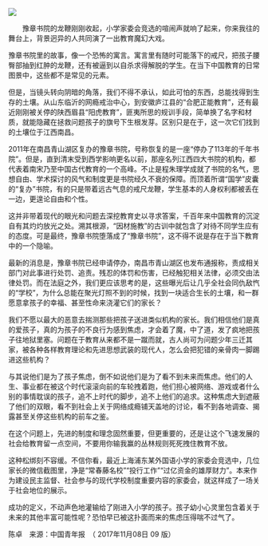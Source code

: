<p><img src="https://www.iaders.com/wp-content/uploads/2019/11/a342e-927fb7d1ec368e4ddf6d7430e5e0090e.jpg"></p>
<p>​​　　豫章书院的龙鞭刚刚收起，小学家委会竞选的喧闹声就响了起来，你来我往的舞台上，背景迥异的人共同演了一出教育魔幻大戏。<span id="more-8786"></span></p>
<p>豫章书院里的故事，像一个恐怖的寓言。寓言里有随时可能落下的戒尺，把孩子腰臀部抽到红肿的龙鞭，还有被逼到以自杀求得解脱的学生。在当下中国教育的日常图景中，这些都不是常见的元素。</p>
<p>但是，当镜头转向阴暗的角落，我们不得不承认，如此可怕的东西，总能找得到生存的土壤。从山东临沂的网瘾戒治中心，到安徽庐江县的“合肥正能教育”，还有最近刚刚被关停的陕西眉县“阳虎教育”，匪夷所思的规训手段，简单换了名字和材质，就能隐藏在拯救问题孩子的旗号下生根发芽。区别只是在于，这一次它们找到的土壤位于江西南昌。</p>
<p>2011年在南昌青山湖区复办的豫章书院，号称恢复的是一座“停办了113年的千年书院”。但是，直到清末受到西学影响更名以前，那座名列江西四大书院的机构，都代表着南宋乃至中国古代教育的一个高峰。不止是程朱理学成就了书院的名气，思想自由、学术探讨的风气和制度更是书院经久不衰的保障。而顶着所谓“国学”皮囊的“复办”书院，有的只是带着远古气息的戒尺龙鞭，学生基本的人身权利都被丢在一边，更遑论自由和个性。</p>
<p>这并非带着现代的眼光和问题去深挖教育史以寻求答案，千百年来中国教育的沉淀自有其灼灼放光之处。溯其根源，“因材施教”的古训中就包含了对待不同学生应有的态度。可是最终，豫章书院堕落成了“豫章书院”，这不得不说是存在于当下教育中的一个隐喻。</p>
<p>最新的消息是，豫章书院已经申请停办，南昌市青山湖区也发布通报称，责成相关部门对此事进行处罚、追责。残忍的体罚和伤害，已经触犯相关法律，必须交由法律处罚。而在法庭之外，我们更应该思考的是，这些曝光后让几乎全社会同仇敌忾的“学校”，为什么总能在聚光灯照不到的时候，找到一块适合生长的土壤，和一群愿意拿孩子的幸福、甚至性命来浇灌它们的家长？</p>
<p>我们不愿以最大的恶意去揣测那些把孩子送进类似机构的家长。我们相信他们是真的爱孩子，真的为孩子的不良行为感到焦虑，才会着了魔，中了道，发了疯地把孩子往地狱里塞。问题在于教育从来都不是一蹴而就，古人尚可为问题少年三迁其家，被各种各样教育理论和先进思想武装的现代人，怎么会把犯错的亲骨肉一脚踢进这些机构？</p>
<p>与其说他们是为了孩子焦虑，倒不如说他们是为了看不到未来而焦虑。他们的人生、事业都在被这个时代滚滚向前的车轮拽着跑，他们担心被网络、游戏或者什么别的事情耽误的孩子，追不上时代的脚步，追不上他们的追求。这种焦虑大到遮蔽了他们的双眼，看不到社会上关于网络成瘾铺天盖地的讨论，看不到各地调查、揭露甚至关停这些机构的前车之鉴。</p>
<p>在这个问题上，先进的制度和理念固然重要，但更重要的，还是让这个飞速发展的社会给教育留一点空间，不要用你输我赢的丛林规则死死拽住教育不放。</p>
<p>这种松绑刻不容缓。不信你看，最近上海浦东某外国语小学的家委会竞选中，几位家长的微信截图里，净是“常春藤名校”“投行工作”“过亿资金的雄厚财力”。本来作为建设民主监督、社会参与的现代学校制度重要内容的家委会，就这样成了一场关于社会地位的展示。</p>
<p>成功的定义，不动声色地灌输给了刚进入小学的孩子。孩子幼小心灵里包含着关于未来的其他丰富可能性呢？恐怕早已被这扑面而来的焦虑压得喘不过气了。</p>
<p>陈卓　来源：中国青年报　（ 2017年11月08日 09 版）​​​​</p>
